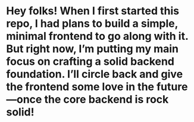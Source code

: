 # Hey folks! When I first started this repo, I had plans to build a simple, minimal frontend to go along with it. But right now, I’m putting my main focus on crafting a solid backend foundation. I’ll circle back and give the frontend some love in the future—once the core backend is rock solid!